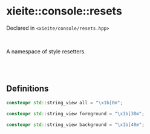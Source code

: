 # xieite::console::resets
Declared in `<xieite/console/resets.hpp>`

<br/>

A namespace of style resetters.

<br/><br/>

## Definitions
```cpp
constexpr std::string_view all = "\x1b[0m";
```
```cpp
constexpr std::string_view foreground = "\x1b[38m";
```
```cpp
constexpr std::string_view background = "\x1b[48m";
```
